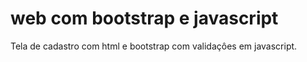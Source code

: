 # web com bootstrap e javascript
 
Tela de cadastro com html e bootstrap com validaçôes em javascript.